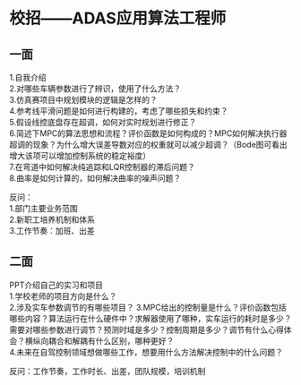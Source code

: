 # 校招——ADAS应用算法工程师
## 一面
1.自我介绍<br>
2.对哪些车辆参数进行了辨识，使用了什么方法？<br>
3.仿真赛项目中规划模块的逻辑是怎样的？<br>
4.参考线平滑问题是如何进行构建的，考虑了哪些损失和约束？<br>
5.假设线控底盘存在超调，如何对实时规划进行修正？<br>
6.简述下MPC的算法思想和流程？评价函数是如何构成的？MPC如何解决执行器超调的现象？为什么增大误差导数对应的权重就可以减少超调？（Bode图可看出增大该项可以增加控制系统的稳定裕度）<br>
7.在弯道中如何解决纯追踪和LQR控制器的滞后问题？<br>
8.曲率是如何计算的，如何解决曲率的噪声问题？<br>

反问：<br>
1.部门主要业务范围<br>
2.新职工培养机制和体系<br>
3.工作节奏：加班、出差<br>

## 二面
PPT介绍自己的实习和项目<br>
1.学校老师的项目方向是什么？<br>
2.涉及实车参数调节的有哪些项目？
3.MPC给出的控制量是什么？评价函数包括哪些内容？算法运行在什么硬件中？求解器使用了哪种，实车运行的耗时是多少？需要对哪些参数进行调节？预测时域是多少？控制周期是多少？调节有什么心得体会？横纵向耦合和解耦有什么区别，哪种更好？<br>
4.未来在自驾控制领域想做哪些工作，想要用什么方法解决控制中的什么问题？<br>

反问：工作节奏，工作时长、出差，团队规模，培训机制